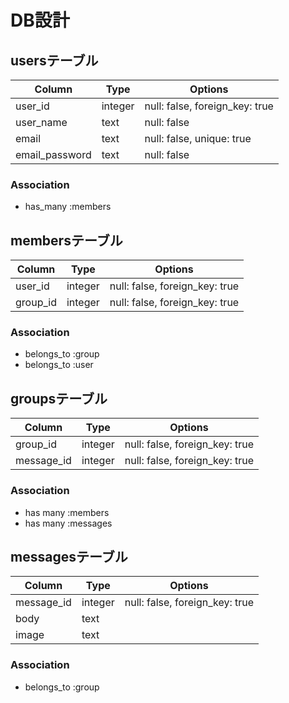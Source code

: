 # DB設計

## usersテーブル

|Column|Type|Options|
|------|----|-------|
|user_id|integer|null: false, foreign_key: true|
|user_name|text|null: false|
|email|text|null: false, unique: true|
|email_password|text|null: false|

### Association
- has_many :members


## membersテーブル

|Column|Type|Options|
|------|----|-------|
|user_id|integer|null: false, foreign_key: true|
|group_id|integer|null: false, foreign_key: true|

### Association
- belongs_to :group
- belongs_to :user


## groupsテーブル

|Column|Type|Options|
|------|----|-------|
|group_id|integer|null: false, foreign_key: true|
|message_id|integer|null: false, foreign_key: true|

### Association
- has many :members
- has many :messages


## messagesテーブル

|Column|Type|Options|
|------|----|-------|
|message_id|integer|null: false, foreign_key: true|
|body|text||
|image|text||

### Association
- belongs_to :group


